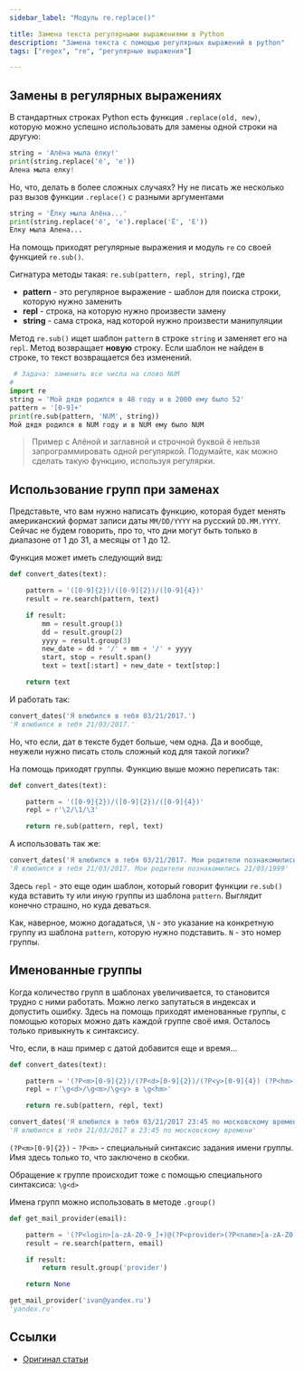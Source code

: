 ```yaml
---
sidebar_label: "Модуль re.replace()"

title: Замена текста рeгулярными выражениями в Python
description: "Замена текста с помощью регулярных выражений в python"
tags: ["regex", "re", "регулярные выражения"]

---
```


## Замены в регулярных выражениях

В стандартных строках Python есть функция `.replace(old, new)`, которую можно успешно использовать для замены одной строки на другую:

```python
string = 'Алёна мыла ёлку!'
print(string.replace('ё', 'е'))
Алена мыла елку!
```

Но, что, делать в более сложных случаях? Ну не писать же несколько раз вызов функции `.replace()` с разными аргументами

```python
string = 'Ёлку мыла Алёна...'
print(string.replace('ё', 'е').replace('Ё', 'Е'))
Елку мыла Алена...
```

На помощь приходят регулярные выражения и модуль `re` со своей функцией `re.sub()`.

Сигнатура методы такая: `re.sub(pattern, repl, string)`, где

* **pattern** - это регулярное выражение - шаблон для поиска строки, которую нужно заменить
* **repl** - строка, на которую нужно произвести замену
* **string** - сама строка, над которой нужно произвести манипуляции

Метод `re.sub()` ищет шаблон `pattern` в строке `string` и заменяет его на `repl`.
Метод возвращает **новую** строку. Если шаблон не найден в строке, то текст возвращается без изменений.


```python
 # Задача: заменить все числа на слово NUM
#
import re
string = 'Мой дядя родился в 48 году и в 2000 ему было 52'
pattern = '[0-9]+'
print(re.sub(pattern, 'NUM', string))
Мой дядя родился в NUM году и в NUM ему было NUM
```

> Пример с Алёной и заглавной и строчной буквой ё нельзя запрограммировать одной регуляркой. Подумайте, как можно сделать такую функцию, используя регулярки.


## Использование групп при заменах

Представьте, что вам нужно написать функцию, которая будет менять американский формат записи даты `MM/DD/YYYY` на русский `DD.MM.YYYY`. Сейчас не будем говорить, про то, что дни могут быть только в диапазоне от 1 до 31, а месяцы от 1 до 12.

Функция может иметь следующий вид:

```python
def convert_dates(text):

    pattern = '([0-9]{2})/([0-9]{2})/([0-9]{4})'
    result = re.search(pattern, text)

    if result:
        mm = result.group(1)
        dd = result.group(2)
        yyyy = result.group(3)
        new_date = dd + '/' + mm + '/' + yyyy
        start, stop = result.span()
        text = text[:start] + new_date + text[stop:]

    return text
```

И работать так:

```python
convert_dates('Я влюбился в тебя 03/21/2017.')
'Я влюбился в тебя 21/03/2017.'
```

Но, что если, дат в тексте будет больше, чем одна. Да и вообще, неужели нужно писать столь сложный код для такой логики?

На помощь приходят группы. Функцию выше можно переписать так:

```python
def convert_dates(text):

    pattern = '([0-9]{2})/([0-9]{2})/([0-9]{4})'
    repl = r'\2/\1/\3'

    return re.sub(pattern, repl, text)
```

А использовать так же:

```python
convert_dates('Я влюбился в тебя 03/21/2017. Мои родители познакомились 03/21/1999')
'Я влюбился в тебя 21/03/2017. Мои родители познакомились 21/03/1999'
```

Здесь `repl` - это еще один шаблон, который говорит функции `re.sub()` куда вставить ту или иную группы из шаблона `pattern`. Выглядит конечно страшно, но куда деваться.

Как, наверное, можно догадаться, `\N` - это указание на конкретную группу из шаблона `pattern`, которую нужно подставить. `N` - это номер группы.


## Именованные группы

Когда количество групп в шаблонах увеличивается, то становится трудно с ними работать. Можно легко запутаться в индексах и допустить ошибку. Здесь на помощь приходят именованные группы, с помощью которых можно дать каждой группе своё имя. Осталось только привыкнуть к синтаксису.

Что, если, в наш пример с датой добавится еще и время...

```python
def convert_dates(text):

    pattern = '(?P<m>[0-9]{2})/(?P<d>[0-9]{2})/(?P<y>[0-9]{4}) (?P<hm>[0-9]{2}:[0-9]{2})'
    repl = r'\g<d>/\g<m>/\g<y> в \g<hm>'

    return re.sub(pattern, repl, text)
```

```python
convert_dates('Я влюбился в тебя 03/21/2017 23:45 по московскому времени')
'Я влюбился в тебя 21/03/2017 в 23:45 по московскому времени'
```

`(?P<m>[0-9]{2})` - `?P<m>` - специальный синтаксис задания имени группы. Имя здесь только то, что заключено в скобки.

Обращение к группе происходит тоже с помощью специального синтаксиса: `\g<d>`

Имена групп можно использовать в методе `.group()`

```python
def get_mail_provider(email):

    pattern = '(?P<login>[a-zA-Z0-9_]+)@(?P<provider>(?P<name>[a-zA-Z0-9_]+)\.(?P<domain>[a-zA-Z]+))'
    result = re.search(pattern, email)

    if result:
        return result.group('provider')

    return None
```

```python
get_mail_provider('ivan@yandex.ru')
'yandex.ru'
```

## Ссылки

- [Оригинал статьи](https://github.com/pykili/pykili.github.io/blob/master/_docs/prog/18-regexp-sub.md)
